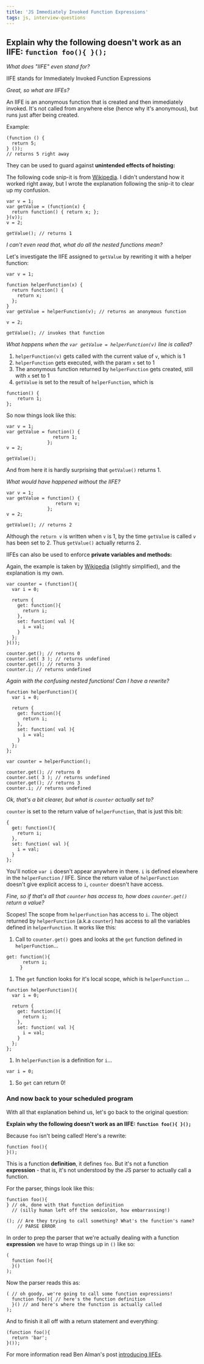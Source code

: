```yaml
---
title: 'JS Immediately Invoked Function Expressions'
tags: js, interview-questions
---
```


## Explain why the following doesn't work as an IIFE: `function foo(){ }();`

*What does "IIFE" even stand for?*

IIFE stands for Immediately Invoked Function Expressions

*Great, so what are IIFEs?*

An IIFE is an anonymous function that is created and then immediately invoked. It's not called from anywhere else (hence why it's anonymous), but runs just after being created.

Example:

```
(function () {
  return 5;
} ());
// returns 5 right away
```

They can be used to guard against **unintended effects of hoisting:**

The following code snip-it is from [Wikipedia](https://en.wikipedia.org/wiki/Immediately-invoked_function_expression#Evaluation_context). I didn't understand how it worked right away, but I wrote the explanation following the snip-it to clear up my confusion.

```
var v = 1;
var getValue = (function(x) {
  return function() { return x; };
}(v));
v = 2;

getValue(); // returns 1
```
*I can't even read that, what do all the nested functions mean?*

Let's investigate the IIFE assigned to `getValue` by rewriting it with a helper function:

```
var v = 1;

function helperFunction(x) {
  return function() {
    return x;
  };
}
var getValue = helperFunction(v); // returns an anonymous function

v = 2;

getValue(); // invokes that function
```

*What happens when the `var getValue = helperFunction(v)` line is called?*

1. `helperFunction(v)` gets called with the current value of `v`, which is 1
1. `helperFunction` gets executed, with the param `x` set to 1
1. The anonymous function returned by `helperFunction` gets created, still with `x` set to 1
1. `getValue` is set to the result of `helperFunction`, which is

  ```
  function() {
      return 1;
  };
  ```

So now things look like this:

```
var v = 1;
var getValue = function() {
                 return 1;
               };
v = 2;

getValue();
```
And from here it is hardly surprising that `getValue()` returns 1.

*What would have happened without the IIFE?*

```
var v = 1;
var getValue = function() {
                  return v;
               };
v = 2;

getValue(); // returns 2
```
Although the `return v` is written when `v` is 1, by the time `getValue` is called `v` has been set to 2. Thus `getValue()` actually returns 2.

IIFEs can also be used to enforce **private variables and methods:**

Again, the example is taken by [Wikipedia](https://en.wikipedia.org/wiki/Immediately-invoked_function_expression#Establishing_private_variables_and_accessors) (slightly simplified), and the explanation is my own.

```
var counter = (function(){
  var i = 0;

  return {
    get: function(){
      return i;
    },
    set: function( val ){
      i = val;
    }
  };
}());

counter.get(); // returns 0
counter.set( 3 ); // returns undefined
counter.get(); // returns 3
counter.i; // returns undefined
```
*Again with the confusing nested functions! Can I have a rewrite?*


```
function helperFunction(){
  var i = 0;

  return {
    get: function(){
      return i;
    },
    set: function( val ){
      i = val;
    }
  };
};

var counter = helperFunction();

counter.get(); // returns 0
counter.set( 3 ); // returns undefined
counter.get(); // returns 3
counter.i; // returns undefined
```
*Ok, that's a bit clearer, but what is `counter` actually set to?*

`counter` is set to the return value of `helperFunction`, that is just this bit:

```
{
  get: function(){
    return i;
  },
  set: function( val ){
    i = val;
  }
};
```

You'll notice `var i` doesn't appear anywhere in there. `i` is defined elsewhere in the `helperFunction` / IIFE. Since the return value of `helperFunction` doesn't give explicit access to `i`, `counter` doesn't have access.

*Fine, so if that's all that `counter` has access to, how does `counter.get()` return a value?*

Scopes! The scope from `helperFunction` has access to `i`. The object returned by `helperFunction` (a.k.a `counter`) has access to all the variables defined in `helperFunction`. It works like this:

1. Call to `counter.get()` goes and looks at the `get` function defined in `helperFunction`...

  ```
  get: function(){
        return i;
       }
  ```
1. The `get` function looks for it's local scope, which is `helperFunction` ...

  ```
  function helperFunction(){
    var i = 0;

    return {
      get: function(){
        return i;
      },
      set: function( val ){
        i = val;
      }
    };
  };
  ```

1. In `helperFunction` is a definition for `i`...

  ```
  var i = 0;
  ```

1. So `get` can return 0!

### And now back to your scheduled program

With all that explanation behind us, let's go back to the original question:

**Explain why the following doesn't work as an IIFE: `function foo(){ }();`**

Because `foo` isn't being called! Here's a rewrite:

```
function foo(){
}();
```

This is a function **definition**, it defines `foo`. But it's not a function **expression** - that is, it's not understood by the JS parser to actually call a function.

For the parser, things look like this:

```
function foo(){
} // ok, done with that function definition
  // (silly human left off the semicolon, how embarrassing!)

(); // Are they trying to call something? What's the function's name?
    // PARSE ERROR
```

In order to prep the parser that we're actually dealing with a function **expression** we have to wrap things up in `()` like so:

```
(
  function foo(){
  }()
);
```
Now the parser reads this as:

```
( // oh goody, we're going to call some function expressions!
  function foo(){ // here's the function definition
  }() // and here's where the function is actually called
);
```
And to finish it all off with a return statement and everything:

```
(function foo(){
  return 'bar';
}());
```

For more information read Ben Alman's post [introducing IIFEs](http://benalman.com/news/2010/11/immediately-invoked-function-expression/).